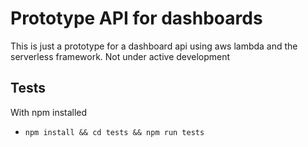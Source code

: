 # Prototype API for dashboards
This is just a prototype for a dashboard api using aws lambda and the serverless framework. Not under active development

## Tests
With npm installed
* `npm install && cd tests && npm run tests`